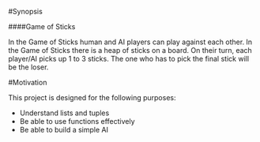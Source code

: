 #Synopsis

####Game of Sticks

In the Game of Sticks human and AI players can play against each other.
In the Game of Sticks there is a heap of sticks on a board. On their turn, each player/AI picks up 1 to 3 sticks. 
The one who has to pick the final stick will be the loser.

#Motivation

This project is designed for the following purposes:

- Understand lists and tuples
- Be able to use functions effectively
- Be able to build a simple AI

